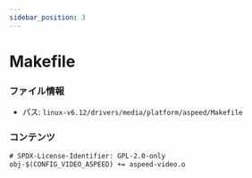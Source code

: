 ```yaml
---
sidebar_position: 3
---
```

# Makefile

### ファイル情報

- パス: `linux-v6.12/drivers/media/platform/aspeed/Makefile`

### コンテンツ

```txt
# SPDX-License-Identifier: GPL-2.0-only
obj-$(CONFIG_VIDEO_ASPEED) += aspeed-video.o

```
